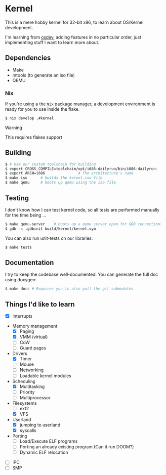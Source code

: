 # Kernel

This is a mere hobby kernel for 32-bit x86, to learn about OS/Kernel development.

I'm learning from [osdev](www.osdev.org), adding features in no particular order, just implementing
stuff I want to learn more about.

## Dependencies

* Make
* mtools (to generate an iso file)
* QEMU

### Nix

If you're using a the `Nix` package manager, a development environment is ready for you to use inside the flake.

```bash
$ nix develop .#kernel
```

> [!WARNING]
>
> This requires flakes support

## Building

```bash
$ # Use our custom toolchain for building
$ export CROSS_COMPILE=toolchain/opt/i686-dailyrun/bin/i686-dailyrun-
$ export ARCH=i686               # The architecture's name
$ make iso      # builds the kernel.iso file
$ make qemu     # boots up qemu using the iso file
```

## Testing

I don't know how I can test kernel code, so all tests are performed manually for the time being ...

```bash
$ make qemu-server    # boots up a qemu server open for GDB connections
$ gdb -x .gdbinit build/kernel/kernel.sym
```

You can also run unit-tests on our libraries:
```bash
$ make tests
```

## Documentation

I try to keep the codebase well-documented. You can generate the full doc using doxygen:
```bash
$ make docs # Requires you to also pull the git submodules
```

## Things I'd like to learn

- [X] Interrupts
- Memory management
    - [X] Paging
    - [X] VMM (virtual)
    - [ ] CoW
    - [ ] Guard pages
- Drivers
    - [X] Timer
    - [ ] Mouse
    - [ ] Networking
    - [ ] Loadable kernel modules
- Scheduling
    - [X] Multitasking
    - [ ] Priority
    - [ ] Multiprocessor
- Filesystems
    - [ ] ext2
    - [X] VFS
- Userland
    - [X] jumping to userland
    - [X] syscalls
- Porting
    - [ ] Load/Execute ELF programs
    - [ ] Porting an already existing program (Can it run DOOM?)
    - [ ] Dynamic ELF relocation
- [ ] IPC
- [ ] SMP
